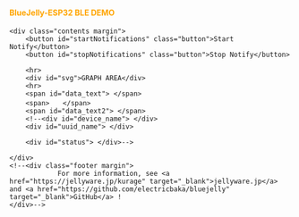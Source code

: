 <!doctype html>
<!--
Copyright 2017-2020 JellyWare Inc. All Rights Reserved.
-->
<html>
  <head>
    <meta charset="utf-8">
    <meta http-equiv="X-UA-Compatible" content="IE=edge">
    <meta name="description" content="BlueJelly">
    <meta name="viewport" content="width=640, maximum-scale=1.0, user-scalable=yes">
    <title>BlueJelly-ESP32  BLE DEMO</title>
    <!--<link href="https://fonts.googleapis.com/css?family=Lato:100,300,400,700,900" rel="stylesheet" type="text/css">
    <link rel="stylesheet" href="style.css">-->
    <script type="text/javascript" src="bluejelly.js"></script>
    <script type="text/javascript" src="./smoothie.js"></script>
  </head>

<body>
<div class="container">
    <div class="title margin">
        <font color="orange"> <h4><p id="title">BlueJelly-ESP32  BLE DEMO</p></h4></font>
    </div>

    <div class="contents margin">
        <button id="startNotifications" class="button">Start Notify</button>
        <button id="stopNotifications" class="button">Stop Notify</button>

        <hr>
        <div id="svg">GRAPH AREA</div>
        <hr>
        <span id="data_text"> </span>
        <span>　　</span>
        <span id="data_text2"> </span>
        <!--<div id="device_name"> </div>
        <div id="uuid_name"> </div>
        
        <div id="status"> </div>-->

    </div>
    <!--<div class="footer margin">
                For more information, see <a href="https://jellyware.jp/kurage" target="_blank">jellyware.jp</a> and <a href="https://github.com/electricbaka/bluejelly" target="_blank">GitHub</a> !
    </div>-->
</div>


<script>
//--------------------------------------------------
//Global変数
//--------------------------------------------------
//BlueJellyのインスタンス生成
const ble = new BlueJelly();

//TimeSeriesのインスタンス生成
const ble_data = new TimeSeries();


//-------------------------------------------------
//smoothie.js
//-------------------------------------------------
function createTimeline() {
    const chart = new SmoothieChart({
        millisPerPixel: 20,
        grid: {
            fillStyle: '#ff8319',
            strokeStyle: '#ffffff',
            millisPerLine: 800
        },
        maxValue: 5000,
        minValue: 0
    });
    chart.addTimeSeries(ble_data, {
        strokeStyle: 'rgba(255, 255, 255, 1)',
        fillStyle: 'rgba(255, 255, 255, 0.2)',
        lineWidth: 4
    });
    chart.streamTo(document.getElementById("chart"), 500);
}


//--------------------------------------------------
//ロード時の処理
//--------------------------------------------------
window.onload = function () {
  //UUIDの設定
  ble.setUUID("UUID1","dd5f7232-1560-4792-953d-0b2015f15340","8796fa1b-986d-419a-8f84-137710a2354f");

  //smoothie.js
  //createTimeline();
}


//--------------------------------------------------
//Scan後の処理
//--------------------------------------------------
ble.onScan = function (deviceName) {
  //document.getElementById('device_name').innerHTML = deviceName;
  document.getElementById('status').innerHTML = "found device!";
}


//--------------------------------------------------
//ConnectGATT後の処理
//--------------------------------------------------
ble.onConnectGATT = function (uuid) {
  console.log('> connected GATT!');

  //document.getElementById('uuid_name').innerHTML = uuid;
  //document.getElementById('status').innerHTML = "connected GATT!";
}


//--------------------------------------------------
//Read後の処理：得られたデータの表示など行う
//--------------------------------------------------
ble.onRead = function (data, uuid){
  //フォーマットに従って値を取得
  let value = "";
  for(let i = 0; i < data.byteLength; i++){
    value = value + String.fromCharCode(data.getInt8(i));
  }

  //数値化
  value = Number(value);

  //コンソールに値を表示
  console.log(value);
  
  let value2=Math.round(value*0.5);
  let str_value="";
  let str_value2="";
  
  if(String(value).length==1) str_value= "000"+value;
  if(String(value).length==2) str_value= "00"+value;
  if(String(value).length==3) str_value= "0"+value;
  if(String(value).length==4) str_value= value;

  if(String(value2).length==1) str_value2= "000"+value2;
  if(String(value2).length==2) str_value2= "00"+value2;
  if(String(value2).length==3) str_value2= "0"+value2;
  if(String(value2).length==4) str_value2= value2;
  
  //HTMLにデータを表示
  document.getElementById('data_text').innerHTML = str_value;
  document.getElementById('data_text2').innerHTML = str_value2;
  //document.getElementById('uuid_name').innerHTML = uuid;
  //document.getElementById('status').innerHTML = "read data"

  //グラフへ反映
  //ble_data.append(new Date().getTime(), value);
  Create_grapf(value,value2);
}


//--------------------------------------------------
//Start Notify後の処理
//--------------------------------------------------
ble.onStartNotify = function(uuid){
  console.log('> Start Notify!');

  //document.getElementById('uuid_name').innerHTML = uuid;
  //document.getElementById('status').innerHTML = "started Notify";
}


//--------------------------------------------------
//Stop Notify後の処理
//--------------------------------------------------
ble.onStopNotify = function(uuid){
  console.log('> Stop Notify!');

  //document.getElementById('uuid_name').innerHTML = uuid;
  //document.getElementById('status').innerHTML = "stopped Notify";
}


//-------------------------------------------------
//ボタンが押された時のイベント登録
//--------------------------------------------------
document.getElementById('startNotifications').addEventListener('click', function() {
      ble.startNotify('UUID1');
});

document.getElementById('stopNotifications').addEventListener('click', function() {
      ble.stopNotify('UUID1');
});


var array1 = new Array(100);
for(let i=0;i<100;i++){
		array1[i] = new Array(2);
}



function Create_grapf(getdata,getdata1) {
	let screen_w = 900;
	let screen_h = 450;
	let Max_val = 5000;
	let Min_val = 0;
	let i=0;
	let ii=0;
	var plot_color = new Array('red', 'blue', 'yellow' ,'green');
	
	
	
	
	for(ii=0;ii<2;ii++){
		for(i=0;i<=98;i++){
			array1[i][ii]=array1[(i+1)][ii];
		}
	}
	array1[99][0]=getdata;
	array1[99][1]=getdata1;
	
	
	
	let display_text="<svg xmlns='http://www.w3.org/2000/svg' version='1.1' height='" + screen_h + "' width='" + screen_w + "' viewBox='-80 -10 1000 500' class='SvgFrame'>";
	display_text = display_text + "<line x1='0' y1='0' x2='" + screen_w + "' y2='0' style='stroke:black;stroke-width:1' />";
	display_text = display_text + "<line x1='0' y1='" + screen_h + "' x2='" + screen_w + "' y2='" + screen_h + "' style='stroke:black;stroke-width:1' />";
	display_text = display_text + "<line x1='0' y1='0' x2='0' y2='" + screen_h + "' style='stroke:black;stroke-width:1' />";
	display_text = display_text + "<line x1='" + screen_w + "' y1='0' x2='" + screen_w + "' y2='" + screen_h + "' style='stroke:black;stroke-width:1' />";

	for(i=1;i<=4;i++){
		display_text = display_text + "<line x1='" + screen_w/5*i + "' y1='0' x2='" + (screen_w/5*i) + "' y2='" + screen_h + "' style='stroke:gray;stroke-width:1' />";
		display_text = display_text + "<line x1='0' y1='" + screen_h/5*i + "' x2='" +  screen_w + "' y2='" + screen_h/5*i + "' style='stroke:gray;stroke-width:1' />";
	}

	for(i=0;i<=5;i++){
        display_text = display_text + "<text x='-5' y='"+ (screen_h/5*i+10) +"' font-size='20' stroke='black' text-anchor='end' stroke-width='1'>"+(Max_val-Max_val/5*i)+"</text>"
    }
    
	
	
	for(ii=0;ii<2;ii++){
	    let x1 = 0;
	    
	    for(let i = 0;i<=98;i++){
	    	let x2=0;
	        x2 = x1 + screen_w / 100;
	        y1 = array1[i][ii]
	        y1 -= Min_val;
	        y1 *= screen_h;
	        y1 /= (Max_val - Min_val);
	        y1 = screen_h - y1;
	        
	        y2 =  array1[(i+1)][ii];
	        y2 -= Min_val;
	        y2 *= screen_h;
	        y2 /= (Max_val - Min_val);
	        y2 = screen_h - y2;
	        display_text = display_text + "<line x1='" + x1 + "' y1='" + y1 + "' x2='" + x2 + "' y2='" + y2 + "' style='stroke:"+ plot_color[ii] +";stroke-width:2' />";
	        
	        x1 += screen_w / 100
	        
	    }
    }

    
    display_text += "</svg>"
    document.getElementById("svg").innerHTML =  display_text;


}

</script>
</body>
</html>
